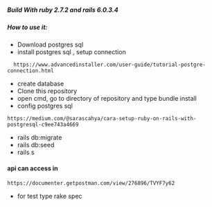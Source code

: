 ##### Build With ruby 2.7.2 and rails 6.0.3.4

##### How to use it:
- Download postgres sql
- install postgres sql , setup connection
````
  https://www.advancedinstaller.com/user-guide/tutorial-postgre-connection.html
````

- create database
- Clone this repository
- open cmd, go to directory of repository and type bundle install
- config postgres sql
````
https://medium.com/@sarascahya/cara-setup-ruby-on-rails-with-postgresql-c9ee743a4669
````
- rails db:migrate
- rails db:seed
- rails s



#### api can access in ###
````
https://documenter.getpostman.com/view/276896/TVYF7y62
````
- for test type rake spec
